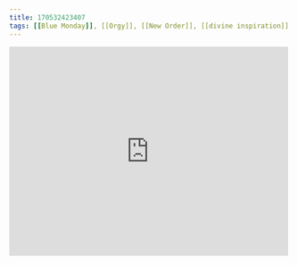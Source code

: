 ```yaml
---
title: 170532423407
tags: [[Blue Monday]], [[Orgy]], [[New Order]], [[divine inspiration]]
---
```

<iframe allow="accelerometer; autoplay; clipboard-write; encrypted-media; gyroscope; picture-in-picture" allowfullscreen="" frameborder="0" height="375" id="youtube_iframe" src="https://www.youtube.com/embed/3e_nJRzCpBE?feature=oembed&amp;enablejsapi=1&amp;origin=https://safe.txmblr.com&amp;wmode=opaque" width="500"></iframe>